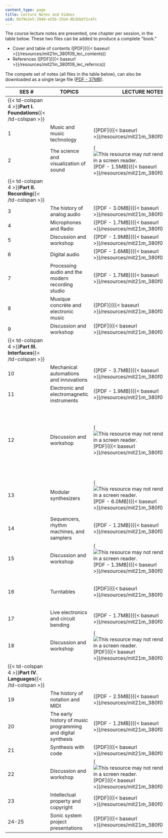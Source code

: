```yaml
---
content_type: page
title: Lecture Notes and Videos
uid: 0bf9e3e5-3949-e55b-35b4-8b3bbbf1c4fc
---
```


The course lecture notes are presented, one chapter per session, in the table below. These two files can be added to produce a complete "book."

*   Cover and table of contents ([PDF]({{< baseurl >}}/resources/mit21m_380f09_lec_contents))
*   References ([PDF]({{< baseurl >}}/resources/mit21m_380f09_lec_referncs))

The compete set of notes (all files in the table below), can also be downloaded as a single large file ([PDF - 37MB](/ans7870/21m/21m.380/F09/MIT21M_380F09_complete.pdf)).

| SES # | TOPICS | LECTURE NOTES | LECTURE VIDEOS |
| --- | --- | --- | --- |
| {{< td-colspan 4 >}}**Part I. Foundations**{{< /td-colspan >}} ||||
| 1 | Music and music technology | ([PDF]({{< baseurl >}}/resources/mit21m_380f09_lec01)) | &nbsp; |
| 2 | The science and visualization of sound | (![This resource may not render correctly in a screen reader.](/images/inacessible.gif)[PDF - 1.5MB]({{< baseurl >}}/resources/mit21m_380f09_lec02)) | &nbsp; |
| {{< td-colspan 4 >}}**Part II. Recording**{{< /td-colspan >}} ||||
| 3 | The history of analog audio | ([PDF - 3.0MB]({{< baseurl >}}/resources/mit21m_380f09_lec03)) | &nbsp; |
| 4 | Microphones and Radio | ([PDF - 1.7MB]({{< baseurl >}}/resources/mit21m_380f09_lec04)) | &nbsp; |
| 5 | Discussion and workshop | ([PDF - 1.9MB]({{< baseurl >}}/resources/mit21m_380f09_lec05)) | &nbsp; |
| 6 | Digital audio | ([PDF - 1.6MB]({{< baseurl >}}/resources/mit21m_380f09_lec06)) | &nbsp; |
| 7 | Processing audio and the modern recording studio | ([PDF - 1.7MB]({{< baseurl >}}/resources/mit21m_380f09_lec07)) | &nbsp; |
| 8 | Musique concrète and electronic music | ([PDF)]({{< baseurl >}}/resources/mit21m_380f09_lec08) | &nbsp; |
| 9 | Discussion and workshop | ([PDF]({{< baseurl >}}/resources/mit21m_380f09_lec09)) | &nbsp; |
| {{< td-colspan 4 >}}**Part III. Interfaces**{{< /td-colspan >}} ||||
| 10 | Mechanical automations and innovations | ([PDF - 3.7MB]({{< baseurl >}}/resources/mit21m_380f09_lec10)) | &nbsp; |
| 11 | Electronic and electromagnetic instruments | ([PDF - 1.9MB]({{< baseurl >}}/resources/mit21m_380f09_lec11)) | &nbsp; |
| 12 | Discussion and workshop | (![This resource may not render correctly in a screen reader.](/images/inacessible.gif)[PDF]({{< baseurl >}}/resources/mit21m_380f09_lec12)) | [Video 1]({{< baseurl >}}/pages/lecture-notes-and-videos/videos/lecture-12-discussion)  {{< br >}}[Video 2]({{< baseurl >}}/pages/lecture-notes-and-videos/videos/lecture-12-workshop) |
| 13 | Modular synthesizers | (![This resource may not render correctly in a screen reader.](/images/inacessible.gif)[PDF - 6.0MB]({{< baseurl >}}/resources/mit21m_380f09_lec13)) | [Video]({{< baseurl >}}/pages/lecture-notes-and-videos/videos/lecture-13-modular-synthesizers) |
| 14 | Sequencers, rhythm machines, and samplers | ([PDF - 1.2MB]({{< baseurl >}}/resources/mit21m_380f09_lec14)) | &nbsp; |
| 15 | Discussion and workshop | (![This resource may not render correctly in a screen reader.](/images/inacessible.gif)[PDF - 1.3MB]({{< baseurl >}}/resources/mit21m_380f09_lec15)) | &nbsp; |
| 16 | Turntables | ([PDF]({{< baseurl >}}/resources/mit21m_380f09_lec16)) | [Video]({{< baseurl >}}/pages/lecture-notes-and-videos/videos/lecture-16-turntables) |
| 17 | Live electronics and circuit bending | ([PDF - 1.7MB]({{< baseurl >}}/resources/mit21m_380f09_lec17)) | &nbsp; |
| 18 | Discussion and workshop | (![This resource may not render correctly in a screen reader.](/images/inacessible.gif)[PDF]({{< baseurl >}}/resources/mit21m_380f09_lec18)) | &nbsp; |
| {{< td-colspan 4 >}}**Part IV. Languages**{{< /td-colspan >}} ||||
| 19 | The history of notation and MIDI | ([PDF - 2.5MB]({{< baseurl >}}/resources/mit21m_380f09_lec19)) | &nbsp; |
| 20 | The early history of music programming and digital synthesis | ([PDF - 1.2MB]({{< baseurl >}}/resources/mit21m_380f09_lec20)) | &nbsp; |
| 21 | Synthesis with code | ([PDF]({{< baseurl >}}/resources/mit21m_380f09_lec21)) | &nbsp; |
| 22 | Discussion and workshop | (![This resource may not render correctly in a screen reader.](/images/inacessible.gif)[PDF]({{< baseurl >}}/resources/mit21m_380f09_lec22)) | &nbsp; |
| 23 | Intellectual property and copyright | ([PDF]({{< baseurl >}}/resources/mit21m_380f09_lec23)) | &nbsp; |
| 24-25 | Sonic system project presentations | ([PDF]({{< baseurl >}}/resources/mit21m_380f09_lec2425)) |